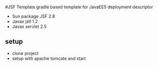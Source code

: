 #JSF Template
gradle based template for JavaEE5 deployment descriptor

* Sun package JSF 2.8
* Javax jstl 1.2
* Javax servlet 2.5

## setup 
* clone project 
* setup with apache tomcate and start 

